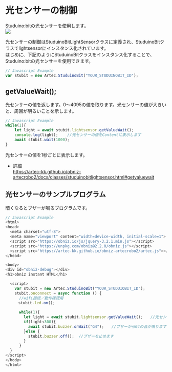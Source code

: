 
# 光センサーの制御
Studuino:bitの光センサーを使用します。<br>
![](https://i.imgur.com/0fbX32x.jpg)




光センサーの制御はStuduinoBitLightSensorクラスに定義され、StuduinoBitクラスでlightsensorにインスタンス化されています。</br>
はじめに、下記のようにStuduinoBitクラスをインスタンス化することで、Studuino:bitの光センサーを使用できます。
```Javascript
// Javascript Example
var stubit = new Artec.StuduinoBit("YOUR_STUDUINOBIT_ID");
```


## getValueWait();
光センサーの値を返します。0～4095の値を取ります。光センサーの値が大きいと、周囲が明るいことを示します。
```Javascript
// Javascript Example
while(1){
    let light = await stubit.lightsensor.getValueWait();
    console.log(light);    //光センサーの値をContentに表示します
    await stubit.wait(1000);
}
```
光センサーの値を1秒ごとに表示します。
* 詳細<br>
https://artec-kk.github.io/obniz-artecrobo2/docs/classes/studuinobitlightsensor.html#getvaluewait

## 光センサーのサンプルプログラム
暗くなるとブザーが鳴るプログラムです。
```Javascript
// Javascript Example
<html>
<head>
  <meta charset="utf-8">
  <meta name="viewport" content="width=device-width, initial-scale=1">
  <script src="https://obniz.io/js/jquery-3.2.1.min.js"></script>
  <script src="https://unpkg.com/obniz@2.2.0/obniz.js"></script>
  <script src="https://artec-kk.github.io/obniz-artecrobo2/artec.js"></script>
</head>

<body>
<div id="obniz-debug"></div>
<h1>obniz instant HTML</h1>

  <script>
    var stubit = new Artec.StuduinoBit("YOUR_STUDUIOBIT_ID");
    stubit.onconnect = async function () {
      //wifi接続／動作確認用
    　stubit.led.on();
     
      while(1){
        let light = await stubit.lightsensor.getValueWait();　　//光センサーの値を返します
        if(light<300){
          await stubit.buzzer.onWait("G4");　　//ブザーからG4の音が鳴ります
        }else {
          stubit.buzzer.off();  //ブザーを止めます
        }
      } 
  }
</script>
</body>
</html>
```